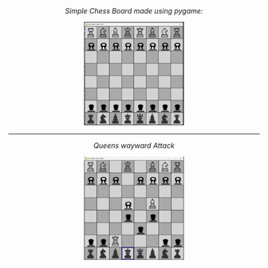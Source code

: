 <center><em>Simple Chess Board made using pygame:</center></em>
<p></p>
<center><a href=#><img src="images/chessboardreadme.png" alt="chessboard.png" width="200px"></a></center>
<hr>

<center><em>Queens wayward Attack</center></em>
<p></p>
<center><a href=#><img src="images/checkmate.png" alt="Checkmate!" width="200px"></a></center>
